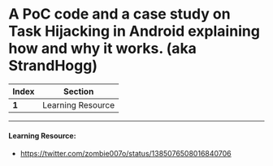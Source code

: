 # A PoC code and a case study on Task Hijacking in Android explaining how and why it works. (aka StrandHogg) 

Index | Section
--- | ---
**1** | Learning Resource

___


#### Learning Resource: 

* https://twitter.com/zombie007o/status/1385076508016840706